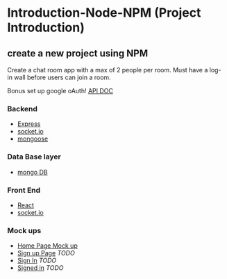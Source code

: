 # Introduction-Node-NPM (Project Introduction)

<!-- TODO: ADD SOME TEXT HERE AS TO WHAT THIS PAGE IS FOR. -->
## create a new project using NPM
Create a chat room app with a max of 2 people per room. Must have a log-in wall before users can join a room.

Bonus set up google oAuth! [API DOC](https://developers.google.com/identity/protocols/OAuth2 "API DOC")

### Backend
* [Express](https://expressjs.com/en/api.html "Express")
* [socket.io](https://socket.io/docs/ "socket.io")
* [mongoose](https://mongoosejs.com/docs/api.html "mongoose")

### Data Base layer
* [mongo DB](https://docs.mongodb.com/ "mongo DB")

### Front End
* [React](https://reactjs.org/docs/getting-started.html "React")
* [socket.io](https://socket.io/docs/ "socket.io")

### Mock ups
* [Home Page Mock up](https://drive.google.com/file/d/1S9bz4C-MQQ2N46O4y4q3ynYx-LYK10wt/view?usp=sharing "Home Page Mock up")
* [Sign up Page](https://drive.google.com/file/d/1S9bz4C-MQQ2N46O4y4q3ynYx-LYK10wt/view?usp=sharing "Sign up Page") *TODO*
* [Sign In](https://drive.google.com/file/d/1S9bz4C-MQQ2N46O4y4q3ynYx-LYK10wt/view?usp=sharing "Sign In") *TODO*
* [Signed in](https://drive.google.com/file/d/1S9bz4C-MQQ2N46O4y4q3ynYx-LYK10wt/view?usp=sharing "Signed in") *TODO*